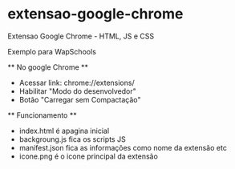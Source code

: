 # extensao-google-chrome

Extensao Google Chrome - HTML, JS e CSS

Exemplo para WapSchools

** No google Chrome **
- Acessar link: chrome://extensions/
- Habilitar "Modo do desenvolvedor"
- Botão "Carregar sem Compactação"

** Funcionamento **
- index.html é apagina inicial
- backgroung.js fica os scripts JS
- manifest.json fica as informações como nome da extensão etc
- icone.png é o icone principal da extensão
